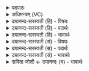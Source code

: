 <details><summary>पदपाठः</summary>

अ॒ग्निः ति॒ग्मेन॑। शो॒चिषा॑। यास॑त्। विश्व॑म्। नि। अ॒त्रिण॑म्। अ॒ग्निः। नः॒। व॒न॒ते॒। र॒यिम्। १६।
</details>

<details><summary>अधिमन्त्रम् (VC)</summary>

- अग्निर्देवता
- भारद्वाज ऋषिः
- निचृदार्षी गायत्री
- षड्जः
</details>

<details><summary>दयानन्द-सरस्वती (हि) - विषयः</summary>

विद्वान् कैसा हो, इस विषय का उपदेश अगले मन्त्र में किया है ॥
</details>

<details><summary>दयानन्द-सरस्वती (हि) - पदार्थः</summary>

पदार्थान्वयभाषाः -  हे विद्वन् पुरुष ! जैसे (अग्निः) अग्नि (तिग्मेन) तीव्र (शोचिषा) प्रकाश से (अत्रिणम्) भोगने योग्य (विश्वम्) सबको (यासत्) प्राप्त होता है कि जैसे (अग्निः) विद्युत् अग्नि (नः) हमारे लिये (रयिम्) धन को (नि, वनते) निरन्तर विभागकर्त्ता है, वैसे हमारे लिये आप भी हूजिये ॥१६ ॥
</details>

<details><summary>दयानन्द-सरस्वती (हि) - भावार्थः</summary>

भावार्थभाषाः -  इस मन्त्र में वाचकलुप्तोपमालङ्कार है। विद्वानों को चाहिये कि जैसे अग्नि अपने तेज से सूखे गीले सब तृणादि को जला देता है, वैसे हमारे सब दोषों को भस्म कर गुणों को प्राप्त करें। जैसे बिजुली सब पदार्थों का सेवन करती है, वैसे हम को सब विद्या का सेवन करा के अविद्या से पृथक् किया करें ॥१६ ॥
</details>

<details><summary>दयानन्द-सरस्वती (सं) - विषयः</summary>

विद्वान् कीदृशो भवेदित्याह ॥
</details>

<details><summary>दयानन्द-सरस्वती (सं) - पदार्थः</summary>

पदार्थान्वयभाषाः -  हे विद्वन् ! यथाऽग्निस्तिग्मेन शोचिषा विश्वमत्रिणं यासत्, यथाग्निर्विद्युन्नो रयिं निवनते, तथा त्वमस्मदर्थं भव ॥१६ ॥
</details>

<details><summary>दयानन्द-सरस्वती (सं) - भावार्थः</summary>

भावार्थभाषाः -  अत्र वाचकलुप्तोपमालङ्कारः। विद्वद्भिर्यथा पावकः स्वतेजसा शुष्कमशुष्कं तृणादिकं दहति, तथाऽस्माकं सर्वान् दोषान् दग्ध्वा गुणाः प्रापणीयाः। यथा विद्युत् सर्वान् पदार्थान् सेवते, तथास्मभ्यं सर्वा विद्यां सेवयित्वा वयमविद्यायाः पृथक्करणीयाः ॥१६ ॥
</details>

<details><summary>सविता जोशी ← दयानन्दः (म) - भावार्थः</summary>

भावार्थभाषाः -  या मंत्रात वाचकलुप्तोपमालंकार आहे. अग्नी जसा आपल्या तीव्र तेजाने ओले व सुकलेले तृण वगैरेंना जाळतो तसे विद्वानांनी आमच्या सर्व दोषांना भस्म करून गुण प्रकट करावेत. जशी विद्युत सर्व पदार्थांत व्याप्त असते तसे विद्वानांनी आम्हा सर्वांना विद्या शिकवून अविद्या दूर करावी व सर्वांना विद्वान करावे.
</details>